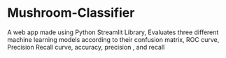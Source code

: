 # Mushroom-Classifier
A web app made using Python Streamlit Library, Evaluates three different machine learning models according to their confusion matrix, ROC curve, Precision Recall curve, accuracy, precision , and recall
